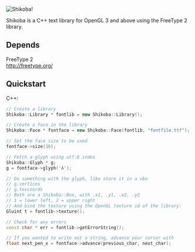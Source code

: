 ![Shikoba!](http://queatz.com/static/Shikoba.png)

Shikoba is a C++ text library for OpenGL 3 and above using the FreeType 2 library.

Depends
------

FreeType 2  
http://freetype.org/

Quickstart
---------

C++:

```c++
// Create a library
Shikoba::Library * fontlib = new Shikoba::Library();

// Create a face in the library
Shikoba::Face * fontface = new Shikoba::Face(fontlib, "fontfile.ttf");

// Set the face size to be used
fontface->size(16);

// Fetch a glyph using utf-8 index
Shikoba::Glyph * g;
g = fontface->glyph('A');

// Do something with the glyph, like store it in a vbo
// g.vertices
// g.texcoords
// Both are a Shikoba::Box, with .x1, .y1, .x2, .y2
// 1 = lower left, 2 = upper right
// And bind the texture using the OpenGL texture id of the library:
Gluint t = fontlib->texture();

// Check for any errors
const char * err = fontlib->getErrorString();

// If you wanted to write out a string, advance your cursor with
float next_pen_x = fontface->advance(previous_char, next_char);
```
